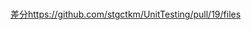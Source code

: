 #

[差分](https://github.com/stgctkm/UnitTesting/pull/19/files)https://github.com/stgctkm/UnitTesting/pull/19/files

